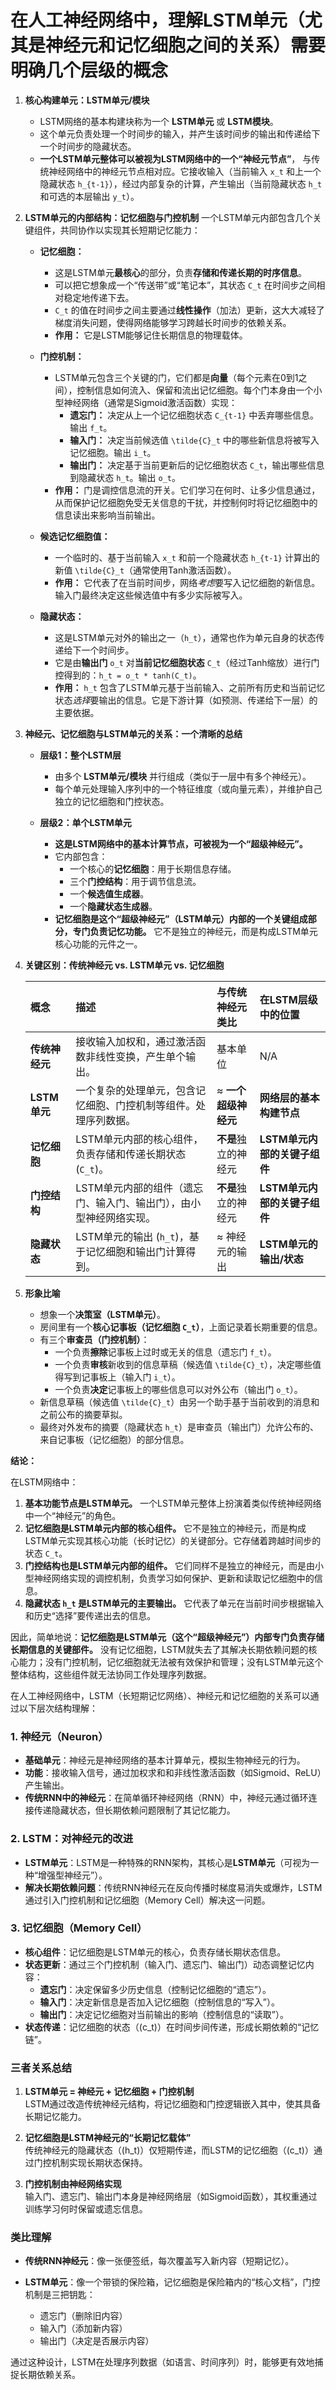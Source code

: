 # 在人工神经网络中，理解LSTM单元（尤其是神经元和记忆细胞之间的关系）需要明确几个层级的概念

1. **核心构建单元：LSTM单元/模块**
    * LSTM网络的基本构建块称为一个 **LSTM单元** 或 **LSTM模块**。
    * 这个单元负责处理一个时间步的输入，并产生该时间步的输出和传递给下一个时间步的隐藏状态。
    * **一个LSTM单元整体可以被视为LSTM网络中的一个“神经元节点”**， 与传统神经网络中的神经元节点相对应。它接收输入（当前输入 `x_t` 和上一个隐藏状态 `h_{t-1}`），经过内部复杂的计算，产生输出（当前隐藏状态 `h_t` 和可选的本层输出 `y_t`）。

2. **LSTM单元的内部结构：记忆细胞与门控机制**
    一个LSTM单元内部包含几个关键组件，共同协作以实现其长短期记忆能力：

    * **记忆细胞：**
        * 这是LSTM单元**最核心**的部分，负责**存储和传递长期的时序信息**。
        * 可以把它想象成一个“传送带”或“笔记本”，其状态 `C_t` 在时间步之间相对稳定地传递下去。
        * `C_t` 的值在时间步之间主要通过**线性操作**（加法）更新，这大大减轻了梯度消失问题，使得网络能够学习跨越长时间步的依赖关系。
        * **作用：** 它是LSTM能够记住长期信息的物理载体。

    * **门控机制：**
        * LSTM单元包含三个关键的门，它们都是**向量**（每个元素在0到1之间），控制信息如何流入、保留和流出记忆细胞。每个门本身由一个小型神经网络（通常是Sigmoid激活函数）实现：
            * **遗忘门：** 决定从上一个记忆细胞状态 `C_{t-1}` 中丢弃哪些信息。输出 `f_t`。
            * **输入门：** 决定当前候选值 `\tilde{C}_t` 中的哪些新信息将被写入记忆细胞。输出 `i_t`。
            * **输出门：** 决定基于当前更新后的记忆细胞状态 `C_t`，输出哪些信息到隐藏状态 `h_t`。输出 `o_t`。
        * **作用：** 门是调控信息流的开关。它们学习在何时、让多少信息通过，从而保护记忆细胞免受无关信息的干扰，并控制何时将记忆细胞中的信息读出来影响当前输出。

    * **候选记忆细胞值：**
        * 一个临时的、基于当前输入 `x_t` 和前一个隐藏状态 `h_{t-1}` 计算出的新值 `\tilde{C}_t`（通常使用Tanh激活函数）。
        * **作用：** 它代表了在当前时间步，网络*考虑*要写入记忆细胞的新信息。输入门最终决定这些候选值中有多少实际被写入。

    * **隐藏状态：**
        * 这是LSTM单元对外的输出之一（`h_t`），通常也作为单元自身的状态传递给下一个时间步。
        * 它是由**输出门** `o_t` 对**当前记忆细胞状态** `C_t`（经过Tanh缩放）进行门控得到的：`h_t = o_t * tanh(C_t)`。
        * **作用：** `h_t` 包含了LSTM单元基于当前输入、之前所有历史和当前记忆状态*选择*要输出的信息。它是下游计算（如预测、传递给下一层）的主要依据。

3. **神经元、记忆细胞与LSTM单元的关系：一个清晰的总结**

    * **层级1：整个LSTM层**
        * 由多个 **LSTM单元/模块** 并行组成（类似于一层中有多个神经元）。
        * 每个单元处理输入序列中的一个特征维度（或向量元素），并维护自己独立的记忆细胞和门控状态。

    * **层级2：单个LSTM单元**
        * **这是LSTM网络中的基本计算节点，可被视为一个“超级神经元”。**
        * 它内部包含：
            * 一个核心的**记忆细胞**：用于长期信息存储。
            * 三个**门控结构**：用于调节信息流。
            * 一个**候选值生成器**。
            * 一个**隐藏状态生成器**。
        * **记忆细胞是这个“超级神经元”（LSTM单元）内部的一个关键组成部分，专门负责记忆功能。** 它不是独立的神经元，而是构成LSTM单元核心功能的元件之一。

4. **关键区别：传统神经元 vs. LSTM单元 vs. 记忆细胞**

    | 概念          | 描述                                                                 | 与传统神经元类比       | 在LSTM层级中的位置               |
    | :------------ | :------------------------------------------------------------------- | :--------------------- | :------------------------------ |
    | **传统神经元** | 接收输入加权和，通过激活函数非线性变换，产生单个输出。               | 基本单位               | N/A                             |
    | **LSTM单元**  | 一个复杂的处理单元，包含记忆细胞、门控机制等组件。处理序列数据。     | ≈ **一个超级神经元**   | **网络层的基本构建节点**        |
    | **记忆细胞**  | LSTM单元内部的核心组件，负责存储和传递长期状态 (`C_t`)。             | **不是**独立的神经元 | **LSTM单元内部的关键子组件**    |
    | **门控结构**  | LSTM单元内部的组件（遗忘门、输入门、输出门），由小型神经网络实现。 | **不是**独立的神经元 | **LSTM单元内部的关键子组件**    |
    | **隐藏状态**  | LSTM单元的输出 (`h_t`)，基于记忆细胞和输出门计算得到。               | ≈ 神经元的输出         | **LSTM单元的输出/状态**         |

5. **形象比喻**

    * 想象一个**决策室（LSTM单元）**。
    * 房间里有一个**核心记事板（记忆细胞 `C_t`）**，上面记录着长期重要的信息。
    * 有三个**审查员（门控机制）**：
        * 一个负责**擦除**记事板上过时或无关的信息（遗忘门 `f_t`）。
        * 一个负责**审核**新收到的信息草稿（候选值 `\tilde{C}_t`），决定哪些值得写到记事板上（输入门 `i_t`）。
        * 一个负责**决定**记事板上的哪些信息可以对外公布（输出门 `o_t`）。
    * 新信息草稿（候选值 `\tilde{C}_t`）由另一个助手基于当前收到的消息和之前公布的摘要草拟。
    * 最终对外发布的摘要（隐藏状态 `h_t`）是审查员（输出门）允许公布的、来自记事板（记忆细胞）的部分信息。

**结论：**

在LSTM网络中：

1. **基本功能节点是LSTM单元。** 一个LSTM单元整体上扮演着类似传统神经网络中一个“神经元”的角色。
2. **记忆细胞是LSTM单元内部的核心组件。** 它不是独立的神经元，而是构成LSTM单元实现其核心功能（长时记忆）的关键部分。它存储着跨越时间步的状态 `C_t`。
3. **门控结构也是LSTM单元内部的组件。** 它们同样不是独立的神经元，而是由小型神经网络实现的调控机制，负责学习如何保护、更新和读取记忆细胞中的信息。
4. **隐藏状态 `h_t` 是LSTM单元的主要输出。** 它代表了单元在当前时间步根据输入和历史“选择”要传递出去的信息。

因此，简单地说：**记忆细胞是LSTM单元（这个“超级神经元”）内部专门负责存储长期信息的关键部件。** 没有记忆细胞，LSTM就失去了其解决长期依赖问题的核心能力；没有门控机制，记忆细胞就无法被有效保护和管理；没有LSTM单元这个整体结构，这些组件就无法协同工作处理序列数据。

在人工神经网络中，LSTM（长短期记忆网络）、神经元和记忆细胞的关系可以通过以下层次结构理解：

### 1. **神经元（Neuron）**

* **基础单元**：神经元是神经网络的基本计算单元，模拟生物神经元的行为。
* **功能**：接收输入信号，通过加权求和和非线性激活函数（如Sigmoid、ReLU）产生输出。
* **传统RNN中的神经元**：在简单循环神经网络（RNN）中，神经元通过循环连接传递隐藏状态，但长期依赖问题限制了其记忆能力。

### 2. **LSTM：对神经元的改进**

* **LSTM单元**：LSTM是一种特殊的RNN架构，其核心是**LSTM单元**（可视为一种“增强型神经元”）。
* **解决长期依赖问题**：传统RNN神经元在反向传播时梯度易消失或爆炸，LSTM通过引入门控机制和记忆细胞（Memory Cell）解决这一问题。

### 3. **记忆细胞（Memory Cell）**

* **核心组件**：记忆细胞是LSTM单元的核心，负责存储长期状态信息。
* **状态更新**：通过三个门控机制（输入门、遗忘门、输出门）动态调整记忆内容：
  * **遗忘门**：决定保留多少历史信息（控制记忆细胞的“遗忘”）。
  * **输入门**：决定新信息是否加入记忆细胞（控制信息的“写入”）。
  * **输出门**：决定记忆细胞对当前输出的影响（控制信息的“读取”）。
* **状态传递**：记忆细胞的状态（\(c_t\)）在时间步间传递，形成长期依赖的“记忆链”。

### **三者关系总结**

1. **LSTM单元 = 神经元 + 记忆细胞 + 门控机制**  
   LSTM通过改造传统神经元结构，将记忆细胞和门控逻辑嵌入其中，使其具备长期记忆能力。

2. **记忆细胞是LSTM神经元的“长期记忆载体”**  
   传统神经元的隐藏状态（\(h_t\)）仅短期传递，而LSTM的记忆细胞（\(c_t\)）通过门控机制实现长期状态保持。

3. **门控机制由神经网络实现**  
   输入门、遗忘门、输出门本身是神经网络层（如Sigmoid函数），其权重通过训练学习何时保留或遗忘信息。

### **类比理解**

* **传统RNN神经元**：像一张便签纸，每次覆盖写入新内容（短期记忆）。

* **LSTM单元**：像一个带锁的保险箱，记忆细胞是保险箱内的“核心文档”，门控机制是三把钥匙：
  * 遗忘门（删除旧内容）
  * 输入门（添加新内容）
  * 输出门（决定是否展示内容）

通过这种设计，LSTM在处理序列数据（如语言、时间序列）时，能够更有效地捕捉长期依赖关系。
